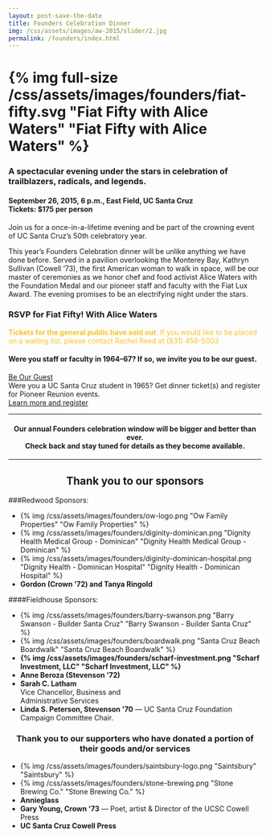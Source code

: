 ```yaml
---
layout: post-save-the-date
title: Founders Celebration Dinner
img: /css/assets/images/aw-2015/slider/2.jpg
permalink: /founders/index.html
---
```

# {% img full-size /css/assets/images/founders/fiat-fifty.svg "Fiat Fifty with Alice Waters" "Fiat Fifty with Alice Waters" %}

### A spectacular evening under the stars in celebration of trailblazers, radicals, and legends.

#### **September 26, 2015, 6 p.m., East Field, UC Santa Cruz**<br />**Tickets:** $175 per person

Join us for a once-in-a-lifetime evening and be part of the crowning event of UC Santa Cruz’s 50th celebratory year.

This year’s Founders Celebration dinner will be unlike anything we have done before. Served in a pavilion overlooking the Monterey Bay, Kathryn Sullivan (Cowell ‘73), the first American woman to walk in space, will be our master of ceremonies as we honor chef and food activist Alice Waters with the Foundation Medal and our pioneer staff and faculty with the Fiat Lux Award. The evening promises to be an electrifying night under the stars.

<div class="single-column ticket-border">
<div class="ticket-title"><h3>RSVP for Fiat Fifty! With Alice Waters</h3></div>
<div class="ticket-button" style="color: #f8c325;"><strong>Tickets for the general public have sold out</strong>. If you would like to be placed on a waiting list, please contact Rachel Reed at (831) 459-5003</div>
</div>
<div class="single-column ticket-border">
<div class="ticket-title"><h4>Were you staff or faculty in 1964–67? If so, we invite you to be our guest.</h4></div>
<div class="ticket-button"><a href="/founders/pioneer-faculty-staff.html" class="full-width-button">Be Our Guest</a></div>
</div>

<div class="single-column ticket-border">
<div class="ticket-title">Were you a UC Santa Cruz student in 1965? Get dinner ticket(s) and register for Pioneer Reunion events.</div><div class="ticket-button"><a href="/founders/pioneer-reunion.html" class="full-width-button">Learn more and register</a></div></div>

<div class="single-column"><hr><h4 style="text-align:center;">Our annual Founders celebration window will be bigger and better than ever. <br>Check back and stay tuned for details as they become available.</h4><hr></div>


## <center>Thank you to our sponsors</center>

###Redwood Sponsors:
<ul class="top-sponsor">
<li><span>{% img /css/assets/images/founders/ow-logo.png "Ow Family Properties" "Ow Family Properties" %}</span></li>
<li><span>{% img /css/assets/images/founders/diginity-dominican.png "Dignity Health Medical Group - Dominican" "Dignity Health Medical Group - Dominican" %}</span></li>
<li><span>{% img /css/assets/images/founders/diginity-dominican-hospital.png "Dignity Health - Dominican Hospital" "Dignity Health - Dominican Hospital" %}</span></li>
<li><span><strong>Gordon (Crown '72) and Tanya Ringold</strong></span></li>
</ul>

####Fieldhouse Sponsors:
<ul class="top-sponsor">
<li><span>{% img /css/assets/images/founders/barry-swanson.png "Barry Swanson - Builder Santa Cruz" "Barry Swanson - Builder Santa Cruz" %}</span></li>
<li><span>{% img /css/assets/images/founders/boardwalk.png "Santa Cruz Beach Boardwalk" "Santa Cruz Beach Boardwalk" %}</span></li>
<li><span><strong>{% img /css/assets/images/founders/scharf-investment.png "Scharf Investment, LLC" "Scharf Investment, LLC" %}</strong></span></li>
<li><span><strong>Anne Beroza (Stevenson '72)</strong></span></li>
<li><span><strong>Sarah C. Latham</strong><br />Vice Chancellor, Business and <br/>Administrative Services</span></li>
<li><span><strong>Linda S. Peterson, Stevenson '70</strong> — UC Santa Cruz Foundation Campaign Committee Chair.</span></li>
</ul>

### <center>Thank you to our supporters who have donated a portion of their goods and/or services</center>
<ul class="secondary-sponsor">
<li>{% img /css/assets/images/founders/saintsbury-logo.png "Saintsbury" "Saintsbury" %}</li>
<li>{% img /css/assets/images/founders/stone-brewing.png "Stone Brewing Co." "Stone Brewing Co." %}</li>
<li><span><strong>Annieglass</strong></span></li>
<li><span><strong>Gary Young, Crown '73</strong> —
Poet, artist & Director of the UCSC Cowell Press</span></li>
<li><span><strong>UC Santa Cruz Cowell Press </strong></span></li>
</ul>